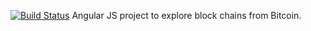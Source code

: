 

[![Build Status](https://travis-ci.org/willsmithdev2/SLblockexplorer.svg?branch=master)](https://travis-ci.org/willsmithdev2/SLblockexplorer)
Angular JS project to explore block chains from Bitcoin.

